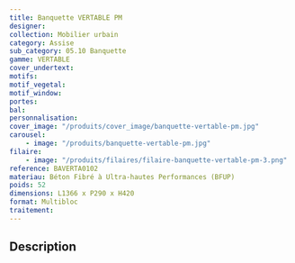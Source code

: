 ```yaml
---
title: Banquette VERTABLE PM
designer:
collection: Mobilier urbain
category: Assise
sub_category: 05.10 Banquette
gamme: VERTABLE
cover_undertext:
motifs:
motif_vegetal:
motif_window:
portes:
bal:
personnalisation:
cover_image: "/produits/cover_image/banquette-vertable-pm.jpg"
carousel:
    - image: "/produits/banquette-vertable-pm.jpg"
filaire:
    - image: "/produits/filaires/filaire-banquette-vertable-pm-3.png"
reference: BAVERTA0102
materiau: Béton Fibré à Ultra-hautes Performances (BFUP)
poids: 52
dimensions: L1366 x P290 x H420
format: Multibloc
traitement:
---
```


## Description
